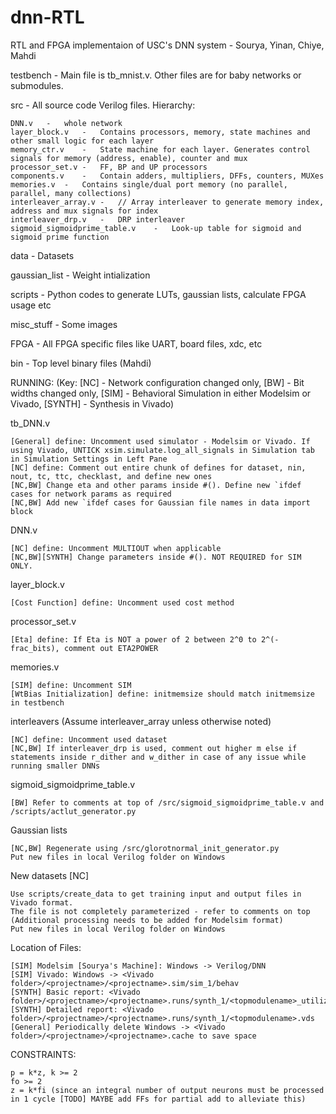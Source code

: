 # dnn-RTL
RTL and FPGA implementaion of USC's DNN system - Sourya, Yinan, Chiye, Mahdi

testbench - Main file is tb_mnist.v. Other files are for baby networks or submodules.

src - All source code Verilog files. Hierarchy:

	DNN.v	-	whole network
	layer_block.v	-	Contains processors, memory, state machines and other small logic for each layer
	memory_ctr.v	-	State machine for each layer. Generates control signals for memory (address, enable), counter and mux
	processor_set.v	-	FF, BP and UP processors
	components.v	-	Contain adders, multipliers, DFFs, counters, MUXes
	memories.v	-	Contains single/dual port memory (no parallel, parallel, many collections)
	interleaver_array.v	-	// Array interleaver to generate memory index, address and mux signals for index
	interleaver_drp.v	-	DRP interleaver
	sigmoid_sigmoidprime_table.v	-	Look-up table for sigmoid and sigmoid prime function

data - Datasets

gaussian_list - Weight intialization

scripts - Python codes to generate LUTs, gaussian lists, calculate FPGA usage etc

misc_stuff - Some images

FPGA - All FPGA specific files like UART, board files, xdc, etc

bin - Top level binary files (Mahdi)



RUNNING: (Key: [NC] - Network configuration changed only, [BW] - Bit widths changed only, [SIM] - Behavioral Simulation in either Modelsim or Vivado, [SYNTH] - Synthesis in Vivado)

tb_DNN.v
	
	[General] define: Uncomment used simulator - Modelsim or Vivado. If using Vivado, UNTICK xsim.simulate.log_all_signals in Simulation tab in Simulation Settings in Left Pane
	[NC] define: Comment out entire chunk of defines for dataset, nin, nout, tc, ttc, checklast, and define new ones
	[NC,BW] Change eta and other params inside #(). Define new `ifdef cases for network params as required
	[NC,BW] Add new `ifdef cases for Gaussian file names in data import block
	
DNN.v

	[NC] define: Uncomment MULTIOUT when applicable
	[NC,BW][SYNTH] Change parameters inside #(). NOT REQUIRED for SIM ONLY.
	
layer_block.v

	[Cost Function] define: Uncomment used cost method

processor_set.v

	[Eta] define: If Eta is NOT a power of 2 between 2^0 to 2^(-frac_bits), comment out ETA2POWER

memories.v

	[SIM] define: Uncomment SIM
	[WtBias Initialization] define: initmemsize should match initmemsize in testbench
	
interleavers (Assume interleaver_array unless otherwise noted)

	[NC] define: Uncomment used dataset
	[NC,BW] If interleaver_drp is used, comment out higher m else if statements inside r_dither and w_dither in case of any issue while running smaller DNNs

	
sigmoid_sigmoidprime_table.v

	[BW] Refer to comments at top of /src/sigmoid_sigmoidprime_table.v and /scripts/actlut_generator.py

Gaussian lists

	[NC,BW] Regenerate using /src/glorotnormal_init_generator.py
	Put new files in local Verilog folder on Windows
	
New datasets [NC]

	Use scripts/create_data to get training input and output files in Vivado format.
	The file is not completely parameterized - refer to comments on top
	(Additional processing needs to be added for Modelsim format)
	Put new files in local Verilog folder on Windows

Location of Files:

	[SIM] Modelsim [Sourya's Machine]: Windows -> Verilog/DNN
	[SIM] Vivado: Windows -> <Vivado folder>/<projectname>/<projectname>.sim/sim_1/behav
	[SYNTH] Basic report: <Vivado folder>/<projectname>/<projectname>.runs/synth_1/<topmodulename>_utilization_synth.rpt
	[SYNTH] Detailed report: <Vivado folder>/<projectname>/<projectname>.runs/synth_1/<topmodulename>.vds
	[General] Periodically delete Windows -> <Vivado folder>/<projectname>/<projectname>.cache to save space


CONSTRAINTS:
	
	p = k*z, k >= 2	
	fo >= 2
	z = k*fi (since an integral number of output neurons must be processed in 1 cycle [TODO] MAYBE add FFs for partial add to alleviate this)
